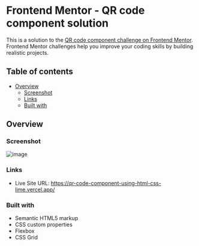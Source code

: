 # Frontend Mentor - QR code component solution

This is a solution to the [QR code component challenge on Frontend Mentor](https://www.frontendmentor.io/challenges/qr-code-component-iux_sIO_H). Frontend Mentor challenges help you improve your coding skills by building realistic projects. 

## Table of contents

- [Overview](#overview)
  - [Screenshot](#screenshot)
  - [Links](#links)
  - [Built with](#built-with)

## Overview

### Screenshot
![image](https://github.com/Balaji-04/QR-Code-component-using-HTML-CSS-JS/assets/112803946/cb0dd576-7817-4ac8-83a4-9803e234953f)


### Links

- Live Site URL: https://qr-code-component-using-html-css-lime.vercel.app/

### Built with

- Semantic HTML5 markup
- CSS custom properties
- Flexbox
- CSS Grid
